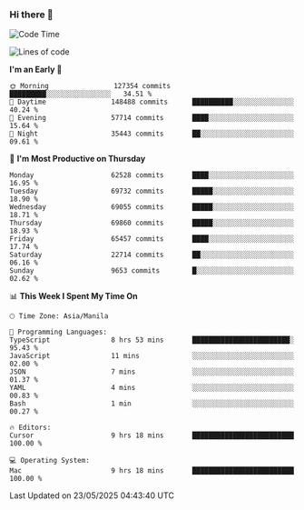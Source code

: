 ### Hi there 👋

<!--START_SECTION:waka-->
![Code Time](http://img.shields.io/badge/Code%20Time-6%2C056%20hrs%2055%20mins-blue)

![Lines of code](https://img.shields.io/badge/From%20Hello%20World%20I%27ve%20Written-131.6%20million%20lines%20of%20code-blue)

**I'm an Early 🐤** 

```text
🌞 Morning                127354 commits      █████████░░░░░░░░░░░░░░░░   34.51 % 
🌆 Daytime                148488 commits      ██████████░░░░░░░░░░░░░░░   40.24 % 
🌃 Evening                57714 commits       ████░░░░░░░░░░░░░░░░░░░░░   15.64 % 
🌙 Night                  35443 commits       ██░░░░░░░░░░░░░░░░░░░░░░░   09.61 % 
```
📅 **I'm Most Productive on Thursday** 

```text
Monday                   62528 commits       ████░░░░░░░░░░░░░░░░░░░░░   16.95 % 
Tuesday                  69732 commits       █████░░░░░░░░░░░░░░░░░░░░   18.90 % 
Wednesday                69055 commits       █████░░░░░░░░░░░░░░░░░░░░   18.71 % 
Thursday                 69860 commits       █████░░░░░░░░░░░░░░░░░░░░   18.93 % 
Friday                   65457 commits       ████░░░░░░░░░░░░░░░░░░░░░   17.74 % 
Saturday                 22714 commits       ██░░░░░░░░░░░░░░░░░░░░░░░   06.16 % 
Sunday                   9653 commits        █░░░░░░░░░░░░░░░░░░░░░░░░   02.62 % 
```


📊 **This Week I Spent My Time On** 

```text
🕑︎ Time Zone: Asia/Manila

💬 Programming Languages: 
TypeScript               8 hrs 53 mins       ████████████████████████░   95.43 % 
JavaScript               11 mins             ░░░░░░░░░░░░░░░░░░░░░░░░░   02.00 % 
JSON                     7 mins              ░░░░░░░░░░░░░░░░░░░░░░░░░   01.37 % 
YAML                     4 mins              ░░░░░░░░░░░░░░░░░░░░░░░░░   00.83 % 
Bash                     1 min               ░░░░░░░░░░░░░░░░░░░░░░░░░   00.27 % 

🔥 Editors: 
Cursor                   9 hrs 18 mins       █████████████████████████   100.00 % 

💻 Operating System: 
Mac                      9 hrs 18 mins       █████████████████████████   100.00 % 
```


 Last Updated on 23/05/2025 04:43:40 UTC
<!--END_SECTION:waka-->


<!--
**rad182/rad182** is a ✨ _special_ ✨ repository because its `README.md` (this file) appears on your GitHub profile.

Here are some ideas to get you started:

- 🔭 I’m currently working on ...
- 🌱 I’m currently learning ...
- 👯 I’m looking to collaborate on ...
- 🤔 I’m looking for help with ...
- 💬 Ask me about ...
- 📫 How to reach me: ...
- 😄 Pronouns: ...
- ⚡ Fun fact: ...
-->
